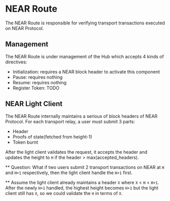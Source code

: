 # NEAR Route

The NEAR Route is responsible for verifying transport transactions executed on NEAR Protocol. 

## Management

The NEAR Route is under management of the Hub which accepts 4 kinds of directives:

- Initialization: requires a NEAR block header to activate this component
- Pause: requires nothing
- Resume: requires nothing
- Register Token: TODO

## NEAR Light Client

The NEAR Route internally maintains a serious of block headers of NEAR Protocol. For each transport relay, a user must submit 3 parts:

- Header
- Proofs of state(fetched from height-1)
- Token burnt

After the light client validates the request, it accepts the header and updates the height to `H` if the header > max(accepted_headers).

** Question: What if two users submit 2 transport transactions on NEAR at `H` and `H+1` respectively, then the light client handle the `H+1` first.

** Assume the light client already maintains a header `X` where `X` < `H` < `H+1`. After the newly `H+1` handled, the highest height becomes `H+1` but the light client still has `X`, so we could validate the `H` in terms of `X`.
